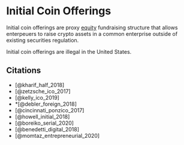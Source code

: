# Initial Coin Offerings

Initial coin offerings are proxy [equity](security.md) fundraising structure that allows enterpeuers to raise crypto assets in a common enterprise outside of existing securities regulation.

Initial coin offerings are illegal in the United States.

## Citations

* [@kharif_half_2018]
* [@zetzsche_ico_2017]
* [@kelly_ico_2019]
* *[@debler_foreign_2018]
* [@cincinnati_ponzico_2017]
* [@howell_initial_2018]
* [@boreiko_serial_2020]
* [@benedetti_digital_2018]
* [@momtaz_entrepreneurial_2020]